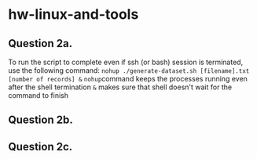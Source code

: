 # hw-linux-and-tools

## Question 2a. 
To run the script to complete even if ssh (or bash) session is terminated, use the following command: 
  ```nohup ./generate-dataset.sh [filename].txt [number of records] &```
`nohup`command keeps the processes running even after the shell termination
`&` makes sure that shell doesn't wait for the command to finish

## Question 2b.

## Question 2c. 
